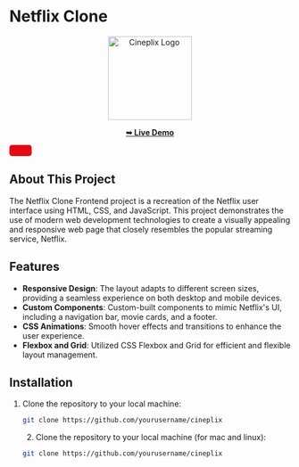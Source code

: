 # Netflix Clone

<p align="center">
  <img src="https://github.com/vansh-frontend/cineplix/assets/129588751/788c51b9-a720-4599-825e-9c516213ba88" alt="Cineplix Logo" width="150">
</p>

<p align="center">
    <a href="https://cinplex.netlify.app/"><strong>➥ Live Demo</strong></a>
    <div style="display: inline-block; padding: 10px 20px; font-size: 18px; font-weight: bold; color: white; background-color: #E50914; border-radius: 5px; transition: background-color 0.3s ease;">
    </div>
  </a>
</p>


## About This Project

The Netflix Clone Frontend project is a recreation of the Netflix user interface using HTML, CSS, and JavaScript. This project demonstrates the use of modern web development technologies to create a visually appealing and responsive web page that closely resembles the popular streaming service, Netflix.

## Features

- **Responsive Design**: The layout adapts to different screen sizes, providing a seamless experience on both desktop and mobile devices.
- **Custom Components**: Custom-built components to mimic Netflix's UI, including a navigation bar, movie cards, and a footer.
- **CSS Animations**: Smooth hover effects and transitions to enhance the user experience.
- **Flexbox and Grid**: Utilized CSS Flexbox and Grid for efficient and flexible layout management.

## Installation

1. Clone the repository to your local machine:
    ```sh
    git clone https://github.com/yourusername/cineplix
    ```
    2. Clone the repository to your local machine (for mac and linux):
    ```sh
    git clone https://github.com/yourusername/cineplix
    ```
